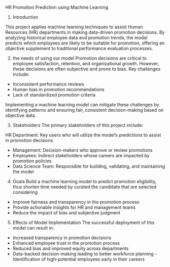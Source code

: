 HR Promotion Prediction using Machine Learning
1. Introduction
   
This project applies machine learning techniques to assist Human Resources (HR) departments in making data-driven promotion decisions. By analyzing historical employee data and promotion trends, the model predicts which employees are likely to be suitable for promotion, offering an objective supplement to traditional performance evaluation processes.

2. the needs of using our model
Promotion decisions are critical to employee satisfaction, retention, and organizational growth. However, these decisions are often subjective and prone to bias. Key challenges include:

- Inconsistent performance reviews
- Human bias in promotion recommendations
- Lack of standardized promotion criteria

Implementing a machine learning model can mitigate these challenges by identifying patterns and ensuring fair, consistent decision-making based on objective data.

3. Stakeholders
The primary stakeholders of this project include:

HR Department: Key users who will utilize the model’s predictions to assist in promotion decisions
- Management: Decision-makers who approve or review promotions
- Employees: Indirect stakeholders whose careers are impacted by promotion policies
- Data Science Team: Responsible for building, validating, and maintaining the model

4. Goals
Build a machine learning model to predict promotion eligibility, thus shorten time needed by curated the candidate that are selected considering 
- Improve fairness and transparency in the promotion process
- Provide actionable insights for HR and management teams
- Reduce the impact of bias and subjective judgment

5. Effects of Model Implementation
The successful deployment of this model can result in:

- Increased transparency in promotion decisions
- Enhanced employee trust in the promotion process
- Reduced bias and improved equity across departments
- Data-backed decision-making leading to better workforce planning
-Identification of high-potential employees early in their careers

